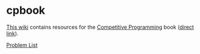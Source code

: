 # cpbook

[This wiki](https://github.com/SaddlebackCSS/cpbook/wiki) contains
resources for the [Competitive Programming](http://cpbook.net) book
([direct link](http://www.comp.nus.edu.sg/~stevenha/myteaching/competitive_programming/cp1.pdf)).

[Problem List](https://uva.onlinejudge.org/index.php?option=com_onlinejudge&Itemid=8&category=118)
